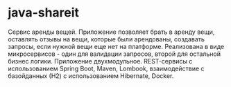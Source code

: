 # java-shareit
Сервис аренды вещей. Приложение позволяет брать в аренду вещи, оставлять отзывы
на вещи, которые были арендованы, создавать запросы, если нужной вещи еще нет на
платформе. Реализована в виде микросервисов - один для валидации запросов, второй для
остальной бизнес логики. Приложение двухмодульное. REST-сервисы с использованием Spring
Boot, Maven, Lombook, взаимодействие с базойданных (Н2) с использованием Hibernate, Docker.
